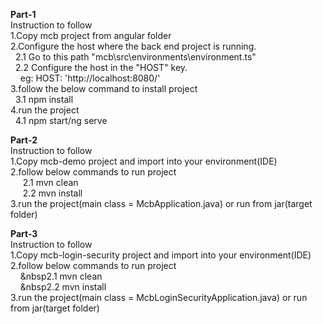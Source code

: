<b>Part-1</b></br>
Instruction to follow</br>
1.Copy mcb project from angular folder</br>
2.Configure the host where the back end project is running.</br>
&nbsp;&nbsp;2.1 Go to this path "mcb\src\environments\environment.ts"</br>
&nbsp;&nbsp;2.2 Configure the host in the "HOST" key.</br>
&nbsp;&nbsp;&nbsp;&nbsp;eg: HOST: 'http://localhost:8080/'</br>
3.follow the below command to install project</br>
&nbsp;&nbsp;3.1 npm install</br>
4.run the project</br>
&nbsp;&nbsp;4.1 npm start/ng serve</br>

<b>Part-2</b></br>
Instruction to follow</br>
1.Copy mcb-demo project and import into your environment(IDE)</br>
2.follow below commands to run project</br>
&nbsp;&nbsp;&nbsp;&nbsp;&nbsp;2.1 mvn clean</br>
&nbsp;&nbsp;&nbsp;&nbsp;&nbsp;2.2 mvn install</br>
3.run the project(main class = McbApplication.java) or run from jar(target folder)</br>

<b>Part-3</b></br>
Instruction to follow</br>
1.Copy mcb-login-security project and import into your environment(IDE)</br>
2.follow below commands to run project</br>
&nbsp;&nbsp;&nbsp;&nbsp;&nbsp2.1 mvn clean</br>
&nbsp;&nbsp;&nbsp;&nbsp;&nbsp2.2 mvn install</br>
3.run the project(main class = McbLoginSecurityApplication.java) or run from jar(target folder)</br>
